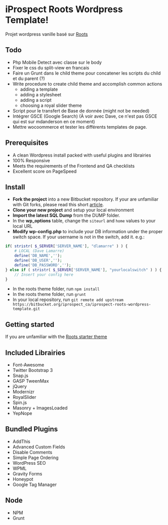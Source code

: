 # iProspect Roots Wordpress Template!

Projet wordpress vanille basé sur [Roots](http://roots.io/)

## Todo 
- Php Mobile Detect avec classe sur le body
- Fixer le css du split-view en francais
- Faire un Grunt dans le child theme pour concatener les scripts du child et du parent (?)
- Write procedure to create child theme and accomplish common actions
	- adding a template
	- adding a stylesheet
	- adding a script
	- choosing a royal slider theme
- Script pour le transfert de Base de donnée (might not be needed)
- Intégrer GSCE (Google Search) (À voir avec Dave, ce n'est pas GSCE qui est sur mdanderson en ce moment)
- Mettre wocoommerce et tester les différents templates de page.

## Prerequisites
- A clean Wordpress install packed with useful plugins and librairies
- 100% Responsive
- Meets the requirements of the Frontend and QA checklists
- Excellent score on PageSpeed 

## Install 

- **Fork the project** into a new Bitbucket repository. If your are unfamiliar with Git forks, please read this short [article](https://help.github.com/articles/fork-a-repo).
- **Clone your new project** and setup your local environment
- **Import the latest SQL Dump** from the DUMP folder.
- In the **wp_options** table, change the `siteurl` and `home` values to your local URL 
- **Modify wp-config.php** to include your DB information under the proper switch space. If your username is not in the switch, add it. e.g.:

```php
if( stristr( $_SERVER['SERVER_NAME'], "dlamarre" ) ) {
 	# LOCAL (Dave Lamarre) 
	define('DB_NAME','');
	define('DB_USER','');
	define('DB_PASSWORD','');
} else if ( stristr( $_SERVER['SERVER_NAME'], "yourlocalswitch" ) ) {
 	// Insert your config here
} 

```
- In the roots theme folder, run `npm install`
- In the roots theme folder, run `grunt`
- In your local repository, run `git remote add upstream https://bitbucket.org/iprospect_ca/iprospect-roots-wordpress-template.git`

## Getting started

If you are unfamiliar with the [Roots starter theme](http://roots.io/starter-theme/)

## Included Librairies 
- Font-Awesome
- Twitter Bootstrap 3
- Snap.js
- GASP TweenMax
- jQuery
- Modernizr
- RoyalSlider
- Spin.js
- Masonry + ImagesLoaded
- YepNope

## Bundled Plugins
- AddThis
- Advanced Custom Fields
- Disable Comments
- Simple Page Ordering
- WordPress SEO
- WPML
- Gravity Forms
- Honeypot
- Google Tag Manager

## Node
- NPM
- Grunt